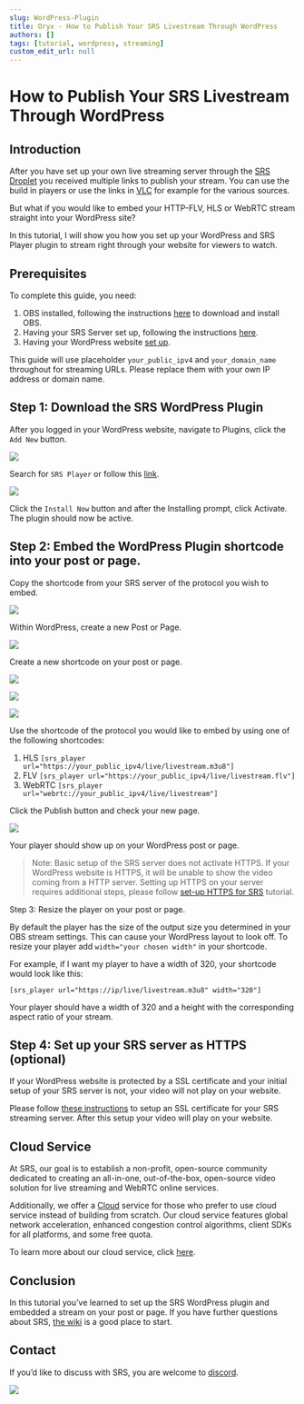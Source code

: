 ```yaml
---
slug: WordPress-Plugin
title: Oryx - How to Publish Your SRS Livestream Through WordPress
authors: []
tags: [tutorial, wordpress, streaming]
custom_edit_url: null
---
```


# How to Publish Your SRS Livestream Through WordPress

## Introduction

After you have set up your own live streaming server through the [SRS Droplet](https://blog.ossrs.io/how-to-setup-a-video-streaming-service-by-1-click-e9fe6f314ac6)
you received multiple links to publish your stream. You can use the build in players or use the links in [VLC](https://www.videolan.org/)
for example for the various sources.

But what if you would like to embed your HTTP-FLV, HLS or WebRTC stream straight into your WordPress site?

In this tutorial, I will show you how you set up your WordPress and SRS Player plugin to stream right through your
website for viewers to watch.

<!--truncate-->

## Prerequisites

To complete this guide, you need:

1. OBS installed, following the instructions [here](https://obsproject.com/) to download and install OBS.
1. Having your SRS Server set up, following the instructions [here](https://blog.ossrs.io/how-to-setup-a-video-streaming-service-by-1-click-e9fe6f314ac6).
1. Having your WordPress website [set up](https://medium.com/@kindlepublishingservices/setting-up-a-wordpress-website-8ed1911d3831).

This guide will use placeholder `your_public_ipv4` and `your_domain_name` throughout for streaming URLs. Please replace
them with your own IP address or domain name.

## Step 1: Download the SRS WordPress Plugin

After you logged in your WordPress website, navigate to Plugins, click the `Add New` button.

![](/img/blog-2022-04-15-001.png)

Search for `SRS Player` or follow this [link](https://wordpress.org/plugins/srs-player/).

![](/img/blog-2022-04-15-002.png)

Click the `Install Now` button and after the Installing prompt, click Activate. The plugin should now be active.

## Step 2: Embed the WordPress Plugin shortcode into your post or page.

Copy the shortcode from your SRS server of the protocol you wish to embed.

![](/img/blog-2022-04-15-003.png)

Within WordPress, create a new Post or Page.

![](/img/blog-2022-04-15-004.png)

Create a new shortcode on your post or page.

![](/img/blog-2022-04-15-005.png)

![](/img/blog-2022-04-15-006.png)

![](/img/blog-2022-04-15-007.png)

Use the shortcode of the protocol you would like to embed by using one of the following shortcodes:

1. HLS `[srs_player url="https://your_public_ipv4/live/livestream.m3u8"]`
1. FLV `[srs_player url="https://your_public_ipv4/live/livestream.flv"]`
1. WebRTC `[srs_player url="webrtc://your_public_ipv4/live/livestream"]`

Click the Publish button and check your new page.

![](/img/blog-2022-04-15-008.png)

Your player should show up on your WordPress post or page.

> Note: Basic setup of the SRS server does not activate HTTPS. If your WordPress website is HTTPS, it will be unable to
> show the video coming from a HTTP server. Setting up HTTPS on your server requires additional steps, please follow
> [set-up HTTPS for SRS](./2022-04-12-SRS-Stack-HTTPS.md) tutorial.

Step 3: Resize the player on your post or page.

By default the player has the size of the output size you determined in your OBS stream settings. This can cause your
WordPress layout to look off. To resize your player add `width="your chosen width"` in your shortcode.

For example, if I want my player to have a width of 320, your shortcode would look like this:

```text
[srs_player url="https://ip/live/livestream.m3u8" width="320"]
```

Your player should have a width of 320 and a height with the corresponding aspect ratio of your stream.

## Step 4: Set up your SRS server as HTTPS (optional)

If your WordPress website is protected by a SSL certificate and your initial setup of your SRS server is not, your video
will not play on your website.

Please follow [these instructions](./2022-04-12-SRS-Stack-HTTPS.md) to
setup an SSL certificate for your SRS streaming server. After this setup your video will play on your website.

## Cloud Service

At SRS, our goal is to establish a non-profit, open-source community dedicated to creating an all-in-one, 
out-of-the-box, open-source video solution for live streaming and WebRTC online services.

Additionally, we offer a [Cloud](../cloud) service for those who prefer to use cloud service instead of building from 
scratch. Our cloud service features global network acceleration, enhanced congestion control algorithms, 
client SDKs for all platforms, and some free quota.

To learn more about our cloud service, click [here](../cloud).

## Conclusion

In this tutorial you’ve learned to set up the SRS WordPress plugin and embedded a stream on your post or page. If you
have further questions about SRS, [the wiki](../docs/v4/doc/introduction) is a good place to start.

## Contact

If you’d like to discuss with SRS, you are welcome to [discord](https://discord.gg/yZ4BnPmHAd).

![](https://ossrs.io/gif/v1/sls.gif?site=ossrs.io&path=/lts/blog-en/22-04-15-WordPress-Plugin)


